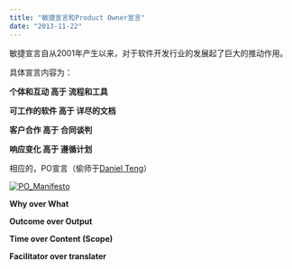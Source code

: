 ```yaml
---
title: "敏捷宣言和Product Owner宣言"
date: "2013-11-22"
---
```


敏捷宣言自从2001年产生以来，对于软件开发行业的发展起了巨大的推动作用。

具体宣言内容为：

**个体和互动 高于 流程和工具**

**可工作的软件 高于 详尽的文档**

**客户合作 高于 合同谈判**

**响应变化 高于 遵循计划**

相应的，PO宣言（偷师于[Daniel Teng](http://danielteng.com)）

[![PO_Manifesto](http://bobjiang.com/wp-content/uploads/2013/11/PO_Manifesto-300x208.jpg)](http://bobjiang.com/wp-content/uploads/2013/11/PO_Manifesto.jpg)

**Why over What**

**Outcome over Output**

**Time over Content (Scope)**

**Facilitator over translater**
